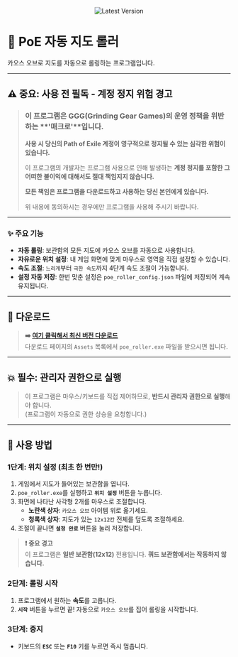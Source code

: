 <p align="center">
  <img src="https://img.shields.io/github/v/release/RealKpopHunters/poe-roller?label=Latest%20Version&style=for-the-badge" alt="Latest Version"/>
</p>

# 💎 PoE 자동 지도 롤러

카오스 오브로 지도를 자동으로 롤링하는 프로그램입니다.

---

## ⚠️ 중요: 사용 전 필독 - 계정 정지 위험 경고

> ### 이 프로그램은 GGG(Grinding Gear Games)의 운영 정책을 위반하는 **'매크로'**입니다.
> 
> **사용 시 당신의 Path of Exile 계정이 영구적으로 정지될 수 있는 심각한 위험이 있습니다.**
> 
> 이 프로그램의 개발자는 프로그램 사용으로 인해 발생하는 **계정 정지를 포함한 그 어떠한 불이익에 대해서도 절대 책임지지 않습니다.**
> 
> **모든 책임은 프로그램을 다운로드하고 사용하는 당신 본인에게 있습니다.**
> 
> 위 내용에 동의하시는 경우에만 프로그램을 사용해 주시기 바랍니다.

---

### ✨ 주요 기능
- **자동 롤링**: 보관함의 모든 지도에 카오스 오브를 자동으로 사용합니다.
- **자유로운 위치 설정**: 내 게임 화면에 맞게 마우스로 영역을 직접 설정할 수 있습니다.
- **속도 조절**: `느리게`부터 `극한 속도`까지 4단계 속도 조절이 가능합니다.
- **설정 자동 저장**: 한번 맞춘 설정은 `poe_roller_config.json` 파일에 저장되어 계속 유지됩니다.

---

## 🚀 다운로드

> **➡️ [여기 클릭해서 최신 버전 다운로드](https://github.com/RealKpopHunters/poe-roller/releases/latest)**  
> 다운로드 페이지의 `Assets` 목록에서 `poe_roller.exe` 파일을 받으시면 됩니다.

---

## 💥 필수: 관리자 권한으로 실행
> 이 프로그램은 마우스/키보드를 직접 제어하므로, **반드시 관리자 권한으로 실행**해야 합니다.  
> (프로그램이 자동으로 권한 상승을 요청합니다.)

---

## 📖 사용 방법

### 1단계: 위치 설정 (최초 한 번만!)
1. 게임에서 지도가 들어있는 보관함을 엽니다.
2. `poe_roller.exe`를 실행하고 **`위치 설정`** 버튼을 누릅니다.
3. 화면에 나타난 사각형 2개를 마우스로 조절합니다.
    - **노란색 상자**: `카오스 오브` 아이템 위로 옮기세요.
    - **청록색 상자**: 지도가 있는 `12x12칸` 전체를 덮도록 조절하세요.
4. 조절이 끝나면 **`설정 완료`** 버튼을 눌러 저장합니다.

> **❗ 중요 경고**  
> 이 프로그램은 **일반 보관함(12x12)** 전용입니다. **쿼드 보관함에서는 작동하지 않습니다.**

### 2단계: 롤링 시작
1. 프로그램에서 원하는 **속도**를 고릅니다.
2. **`시작`** 버튼을 누르면 끝! 자동으로 `카오스 오브`를 집어 롤링을 시작합니다.

### 3단계: 중지
- 키보드의 **`ESC`** 또는 **`F10`** 키를 누르면 즉시 멈춥니다.